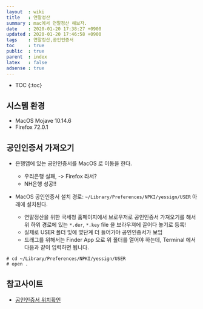 ```yaml
---
layout  : wiki
title   : 연말정산
summary : mac에서 연말정산 해보자.
date    : 2020-01-20 17:38:27 +0900
updated : 2020-01-20 17:46:58 +0900
tags    : 연말정산,공인인증서
toc     : true
public  : true
parent  : index
latex   : false
adsense : true
---
```

* TOC
{:toc}

## 시스템 환경
  * MacOS Mojave 10.14.6
  * Firefox 72.0.1


## 공인인증서 가져오기

* 은행앱에 있는 공인인증서를 MacOS 로 이동을 한다.
  * 우리은행 실패, -> Firefox 라서?
  * NH은행 성공!!

* MacOS 공인인증서 설치 경로: `~/Library/Preferences/NPKI/yessign/USER` 아래에 설치된다.
  * 연말정산을 위한 국세청 홈페이지에서 브로우저로 공인인증서 가져오기를 해서 위 하위 경로에 있는 `*.der`, `*.key` file 을 브라우져에 끌어다 놓기로 등록!
  * 실제로 USER 폴더 및에 몇단계 더 들어가야 공인인증서가 보임
  * 드래그를 위해서는 Finder App 으로 위 폴더를 열어야 하는데, Terminal 에서 다음과 같이 입력하면 됩니다.

```
# cd ~/Library/Preferences/NPKI/yessign/USER 
# open .
```


## 참고사이트 

* [공인인증서 위치확인](https://seogilang.tistory.com/854)
